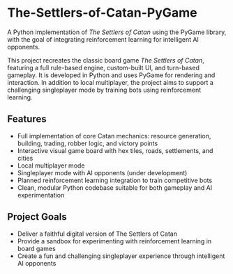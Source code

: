 # The-Settlers-of-Catan-PyGame

A Python implementation of _The Settlers of Catan_ using the PyGame library, with the goal of integrating reinforcement learning for intelligent AI opponents.

This project recreates the classic board game _The Settlers of Catan_, featuring a full rule-based engine, custom-built UI, and turn-based gameplay. It is developed in Python and uses PyGame for rendering and interaction. In addition to local multiplayer, the project aims to support a challenging singleplayer mode by training bots using reinforcement learning.

## Features
- Full implementation of core Catan mechanics: resource generation, building, trading, robber logic, and victory points
- Interactive visual game board with hex tiles, roads, settlements, and cities
- Local multiplayer mode
- Singleplayer mode with AI opponents (under development)
- Planned reinforcement learning integration to train competitive bots
- Clean, modular Python codebase suitable for both gameplay and AI experimentation

## Project Goals
- Deliver a faithful digital version of The Settlers of Catan
- Provide a sandbox for experimenting with reinforcement learning in board games
- Create a fun and challenging singleplayer experience through intelligent AI opponents
